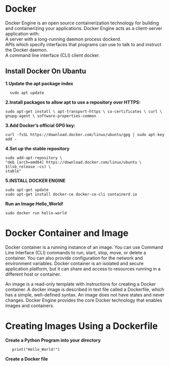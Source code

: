 # Docker
<p> Docker Engine is an open source containerization technology for building and containerizing your applications. Docker Engine acts as a client-server application with:<br>
A server with a long-running daemon process dockerd.<br>
APIs which specify interfaces that programs can use to talk to and instruct the Docker daemon.<br>
A command line interface (CLI) client docker.<br>

## Install Docker On Ubantu

**1.Update the apt package index**
 
   ```  sudo apt update```
   
**2.Install packages to allow apt to use a repository over HTTPS:**  
   
   `sudo apt-get install \
    apt-transport-https \
    ca-certificates \
    curl \
    gnupg-agent \
    software-properties-common`
    
**3.Add Docker’s official GPG key:**

    curl -fsSL https://download.docker.com/linux/ubuntu/gpg | sudo apt-key add -
**4.Set up the stable repository**

    sudo add-apt-repository \
    "deb [arch=amd64] https://download.docker.com/linux/ubuntu \
    $(lsb_release -cs) \
    stable"
   
**5.INSTALL DOCKER ENGINE**

    sudo apt-get update
    sudo apt-get install docker-ce docker-ce-cli containerd.io
    
**Run an Image Hello_World!**

    sudo docker run hello-world
    
# Docker Container and Image

   <p>Docker container is a running instance of an image. You can use Command Line Interface (CLI) commands to run, start, stop, move, or delete a container. You can also provide configuration for the network and environment variables. Docker container is an isolated and secure application platform, but it can share and access to resources running in a different host or container.</p>
   
   <p>An image is a read-only template with instructions for creating a Docker container. A docker image is described in text file called a Dockerfile, which has a simple, well-defined syntax. An image does not have states and never changes. Docker Engine provides the core Docker technology that enables images and containers.</p>
   
# Creating Images Using a Dockerfile

   **Create a Python Program into your directory**
      
       print("Hello_World!")
       
   **Create a Docker file**   
   
      
      
      
   
   




